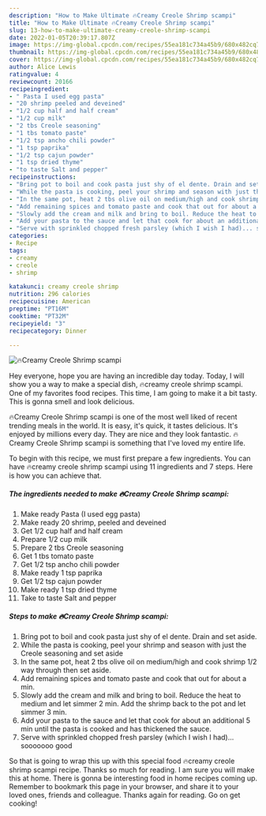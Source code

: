 ```yaml
---
description: "How to Make Ultimate 🔥Creamy Creole Shrimp scampi"
title: "How to Make Ultimate 🔥Creamy Creole Shrimp scampi"
slug: 13-how-to-make-ultimate-creamy-creole-shrimp-scampi
date: 2022-01-05T20:39:17.807Z
image: https://img-global.cpcdn.com/recipes/55ea181c734a45b9/680x482cq70/creamy-creole-shrimp-scampi-recipe-main-photo.jpg
thumbnail: https://img-global.cpcdn.com/recipes/55ea181c734a45b9/680x482cq70/creamy-creole-shrimp-scampi-recipe-main-photo.jpg
cover: https://img-global.cpcdn.com/recipes/55ea181c734a45b9/680x482cq70/creamy-creole-shrimp-scampi-recipe-main-photo.jpg
author: Alice Lewis
ratingvalue: 4
reviewcount: 20166
recipeingredient:
- " Pasta I used egg pasta"
- "20 shrimp peeled and deveined"
- "1/2 cup half and half cream"
- "1/2 cup milk"
- "2 tbs Creole seasoning"
- "1 tbs tomato paste"
- "1/2 tsp ancho chili powder"
- "1 tsp paprika"
- "1/2 tsp cajun powder"
- "1 tsp dried thyme"
- "to taste Salt and pepper"
recipeinstructions:
- "Bring pot to boil and cook pasta just shy of el dente. Drain and set aside."
- "While the pasta is cooking, peel your shrimp and season with just the Creole seasoning and set aside"
- "In the same pot, heat 2 tbs olive oil on medium/high and cook shrimp 1/2 way through then set aside."
- "Add remaining spices and tomato paste and cook that out for about a min."
- "Slowly add the cream and milk and bring to boil. Reduce the heat to medium and let simmer 2 min. Add the shrimp back to the pot and let simmer 3 min."
- "Add your pasta to the sauce and let that cook for about an additional 5 min until the pasta is cooked and has thickened the sauce."
- "Serve with sprinkled chopped fresh parsley (which I wish I had)... sooooooo good"
categories:
- Recipe
tags:
- creamy
- creole
- shrimp

katakunci: creamy creole shrimp 
nutrition: 296 calories
recipecuisine: American
preptime: "PT16M"
cooktime: "PT32M"
recipeyield: "3"
recipecategory: Dinner

---
```



![🔥Creamy Creole Shrimp scampi](https://img-global.cpcdn.com/recipes/55ea181c734a45b9/680x482cq70/creamy-creole-shrimp-scampi-recipe-main-photo.jpg)

Hey everyone, hope you are having an incredible day today. Today, I will show you a way to make a special dish, 🔥creamy creole shrimp scampi. One of my favorites food recipes. This time, I am going to make it a bit tasty. This is gonna smell and look delicious.

🔥Creamy Creole Shrimp scampi is one of the most well liked of recent trending meals in the world. It is easy, it's quick, it tastes delicious. It's enjoyed by millions every day. They are nice and they look fantastic. 🔥Creamy Creole Shrimp scampi is something that I've loved my entire life.




To begin with this recipe, we must first prepare a few ingredients. You can have 🔥creamy creole shrimp scampi using 11 ingredients and 7 steps. Here is how you can achieve that.

<!--inarticleads1-->

##### The ingredients needed to make 🔥Creamy Creole Shrimp scampi:

1. Make ready  Pasta (I used egg pasta)
1. Make ready 20 shrimp, peeled and deveined
1. Get 1/2 cup half and half cream
1. Prepare 1/2 cup milk
1. Prepare 2 tbs Creole seasoning
1. Get 1 tbs tomato paste
1. Get 1/2 tsp ancho chili powder
1. Make ready 1 tsp paprika
1. Get 1/2 tsp cajun powder
1. Make ready 1 tsp dried thyme
1. Take to taste Salt and pepper




<!--inarticleads2-->

##### Steps to make 🔥Creamy Creole Shrimp scampi:

1. Bring pot to boil and cook pasta just shy of el dente. Drain and set aside.
1. While the pasta is cooking, peel your shrimp and season with just the Creole seasoning and set aside
1. In the same pot, heat 2 tbs olive oil on medium/high and cook shrimp 1/2 way through then set aside.
1. Add remaining spices and tomato paste and cook that out for about a min.
1. Slowly add the cream and milk and bring to boil. Reduce the heat to medium and let simmer 2 min. Add the shrimp back to the pot and let simmer 3 min.
1. Add your pasta to the sauce and let that cook for about an additional 5 min until the pasta is cooked and has thickened the sauce.
1. Serve with sprinkled chopped fresh parsley (which I wish I had)... sooooooo good




So that is going to wrap this up with this special food 🔥creamy creole shrimp scampi recipe. Thanks so much for reading. I am sure you will make this at home. There is gonna be interesting food in home recipes coming up. Remember to bookmark this page in your browser, and share it to your loved ones, friends and colleague. Thanks again for reading. Go on get cooking!
